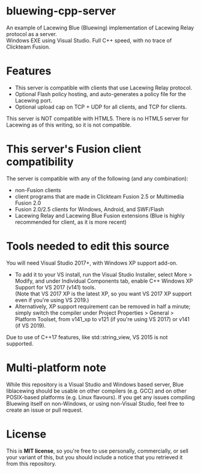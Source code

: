 # bluewing-cpp-server
An example of Lacewing Blue (Bluewing) implementation of Lacewing Relay protocol as a server.  
Windows EXE using Visual Studio. Full C++ speed, with no trace of Clickteam Fusion.
 
# Features
* This server is compatible with clients that use Lacewing Relay protocol.
* Optional Flash policy hosting, and auto-generates a policy file for the Lacewing port.
* Optional upload cap on TCP + UDP for all clients, and TCP for clients.

This server is NOT compatible with HTML5. There is no HTML5 server for Lacewing as of this writing, so it is not compatible.

# This server's Fusion client compatibility
The server is compatible with any of the following (and any combination):
* non-Fusion clients
* client programs that are made in Clickteam Fusion 2.5 or Multimedia Fusion 2.0
* Fusion 2.0/2.5 clients for Windows, Android, and SWF/Flash
* Lacewing Relay and Lacewing Blue Fusion extensions (Blue is highly recommended for client, as it is more recent)

# Tools needed to edit this source
You will need Visual Studio 2017+, with Windows XP support add-on.
* To add it to your VS install, run the Visual Studio Installer, select More > Modify, and under Individual Components tab, enable C++ Windows XP Support for VS 2017 (v141) tools.  
(Note that VS 2017 XP is the latest XP, so you want VS 2017 XP support even if you're using VS 2019.)
* Alternatively, XP support requirement can be removed in half a minute; simply switch the compiler under Project Properties > General > Platform Toolset, from v141_xp to v121 (if you're using VS 2017) or v141 (if VS 2019).

Due to use of C++17 features, like std::string_view, VS 2015 is not supported.

# Multi-platform note
While this repository is a Visual Studio and Windows based server, Blue liblacewing should be usable on other compilers (e.g. GCC) and on other POSIX-based platforms (e.g. Linux flavours). If you get any issues compiling Bluewing itself on non-Windows, or using non-Visual Studio, feel free to create an issue or pull request.

# License
This is **MIT license**, so you're free to use personally, commercially, or sell your variant of this, but you should include a notice that you retrieved it from this repository.
